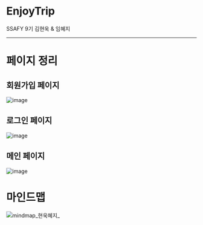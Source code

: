 # EnjoyTrip

SSAFY 9기 김현욱 &amp; 임혜지

---

# 페이지 정리
## 회원가입 페이지
![image](/uploads/fd4a356ec3631b6bad863e10bb8f4c71/image.png)

## 로그인 페이지
![image](/uploads/e67ca88c1916015e9a9380bd29a132ad/image.png)

## 메인 페이지
![image](/uploads/58198b07534418162e39258a94f26426/image.png)

# 마인드맵
![mindmap_현욱혜지_](/uploads/90eab2f069575b62f6a83b52a398d50a/mindmap_현욱혜지_.png)
